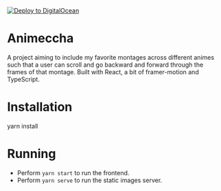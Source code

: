 [![Deploy to DigitalOcean](https://mp-assets1.sfo2.digitaloceanspaces.com/deploy-to-do/do-btn-blue.svg)](https://cloud.digitalocean.com/apps/new?repo=https://github.com/lapstjup/animeccha.git/tree/main)

# Animeccha

A project aiming to include my favorite montages across different animes such that a user can scroll and go backward and forward through the frames of that montage. Built with React, a bit of framer-motion and TypeScript.

# Installation

yarn install

# Running

- Perform `yarn start` to run the frontend.
- Perform `yarn serve` to run the static images server.
